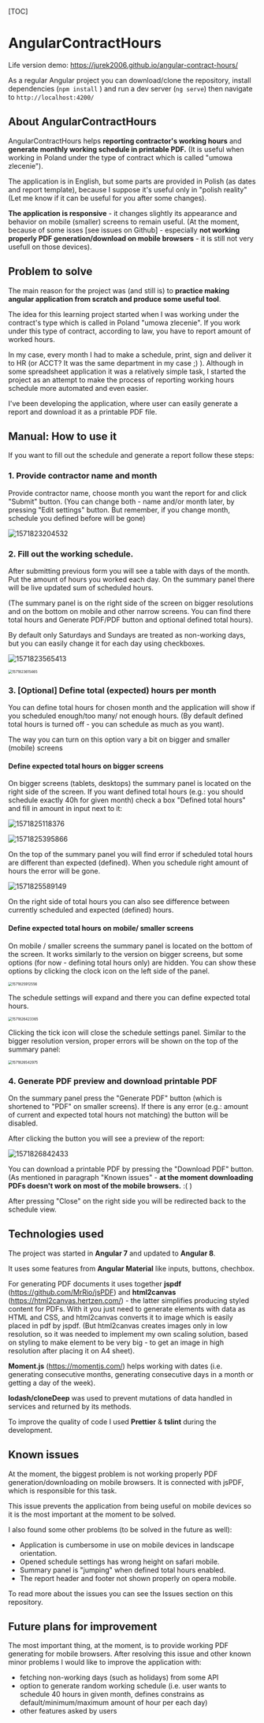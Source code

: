 [TOC]

# AngularContractHours

Life version demo: https://jurek2006.github.io/angular-contract-hours/

As a regular Angular project you can download/clone the repository, install dependencies (`npm install` ) and run a dev server (`ng serve`) then navigate to `http://localhost:4200/`

## About AngularContractHours

AngularContractHours helps **reporting contractor's working hours** and **generate monthly working schedule in printable PDF.** (It is useful when working in Poland under the type of contract which is called "umowa zlecenie").

The application is in English, but some parts are provided in Polish (as dates and report template), because I suppose it's useful only in "polish reality" (Let me know if it can be useful for you after some changes). 

**The application is responsive** - it changes slightly its appearance and behavior on mobile (smaller) screens to remain useful. (At the moment, because of some isses [see issues on Github] - especially **not working properly PDF generation/download on mobile browsers** - it is still not very usefull on those devices).

## Problem to solve

The main reason for the project was (and still is) to **practice making angular application from scratch and produce some useful tool**.

The idea for this learning project started when I was working under the contract's type which is called in Poland "umowa zlecenie". If you work under this type of contract, according to law, you have to report amount of worked hours. 

In my case, every month I had to make a schedule, print, sign and deliver it to HR (or ACCT? It was the same department in my case ;) ). Although in some spreadsheet application it was a relatively simple task, I started the project as an attempt to make the process of reporting working hours schedule more automated and even easier.

I've been developing the application, where user can easily generate a report and download it as a printable PDF file.

## Manual: How to use it

If you want to fill out the schedule and generate a report follow these steps:

### 1. Provide contractor name and month

Provide contractor name, choose month you want the report for and click "Submit" button. (You can change both - name and/or month later, by pressing "Edit settings" button. But remember, if you change month, schedule you defined before will be gone)

![1571823204532](/home/jurek/Dokumenty/PROGRAMOWANIE/PROJEKTY/angular-contract-hours/README.assets/1571823204532.png)

### 2. Fill out the working schedule. 

After submitting previous form you will see a table with days of the month. Put the amount of hours you worked each day. On the summary panel there will be live updated sum of scheduled hours. 

(The summary panel is on the right side of the screen on bigger resolutions and on the bottom on mobile and other narrow screens. You can find there total hours and Generate PDF/PDF button and optional defined total hours). 

By default only Saturdays and Sundays are treated as non-working days, but you can easily change it for each day using checkboxes.



![1571823565413](/home/jurek/Dokumenty/PROGRAMOWANIE/PROJEKTY/angular-contract-hours/README.assets/1571823565413.png)



<img src="/home/jurek/Dokumenty/PROGRAMOWANIE/PROJEKTY/angular-contract-hours/README.assets/1571823615465.png" alt="1571823615465" style="zoom:50%;" />



### 3. [Optional] Define total (expected) hours per month

You can define total hours for chosen month and the application will show if you scheduled enough/too many/ not enough hours. (By default defined total hours is turned off - you can schedule as much as you want).

The way you can turn on this option vary a bit on bigger and smaller (mobile) screens

#### Define expected total hours on bigger screens

On bigger screens (tablets, desktops) the summary panel is located on the right side of the screen. If you want defined total hours (e.g.: you should schedule exactly 40h for given month) check a box "Defined total hours" and fill in amount in input next to it:

![1571825118376](/home/jurek/Dokumenty/PROGRAMOWANIE/PROJEKTY/angular-contract-hours/README.assets/1571825118376.png)

![1571825395866](/home/jurek/Dokumenty/PROGRAMOWANIE/PROJEKTY/angular-contract-hours/README.assets/1571825395866.png)

On the top of the summary panel you will find error if scheduled total hours are different than expected (defined). When you schedule right amount of hours the error will be gone.

![1571825589149](/home/jurek/Dokumenty/PROGRAMOWANIE/PROJEKTY/angular-contract-hours/README.assets/1571825589149.png)

On the right side of total hours you can also see difference between currently scheduled and expected (defined) hours.

#### Define expected total hours on mobile/ smaller screens

On mobile / smaller screens the summary panel is located on the bottom of the screen. It works similarly to the version on bigger screens, but some options (for now - defining total hours only) are hidden. You can show these options by clicking the clock icon on the left side of the panel. 

<img src="/home/jurek/Dokumenty/PROGRAMOWANIE/PROJEKTY/angular-contract-hours/README.assets/1571825912556.png" alt="1571825912556" style="zoom:50%;" />

The schedule settings will expand and there you can define expected total hours. 

<img src="/home/jurek/Dokumenty/PROGRAMOWANIE/PROJEKTY/angular-contract-hours/README.assets/1571826423365.png" alt="1571826423365" style="zoom:50%;" />

Clicking the tick icon will close the schedule settings panel. Similar to the bigger resolution version, proper errors will be shown on the top of the summary panel:

<img src="/home/jurek/Dokumenty/PROGRAMOWANIE/PROJEKTY/angular-contract-hours/README.assets/1571826542975.png" alt="1571826542975" style="zoom:50%;" />



### 4. Generate PDF preview and download printable PDF

On the summary panel press the "Generate PDF" button (which is shortened to "PDF" on smaller screens). If there is any error (e.g.: amount of current and expected total hours not matching) the button will be disabled.

After clicking the button you will see a preview of the report:

![1571826842433](/home/jurek/Dokumenty/PROGRAMOWANIE/PROJEKTY/angular-contract-hours/README.assets/1571826842433.png)

You can download a printable PDF by pressing the "Download PDF" button. (As mentioned in paragraph "Known issues" - **at the moment downloading PDFs doesn't work on most of the mobile browsers.** :( )

After pressing "Close" on the right side you will be redirected back to the schedule view.

## Technologies used

The project was started in **Angular 7** and updated to **Angular 8**. 

It uses some features from **Angular Material** like inputs, buttons, chechbox. 

For generating PDF documents it uses together **jspdf** (https://github.com/MrRio/jsPDF) and **html2canvas** (https://html2canvas.hertzen.com/) - the latter simplifies producing styled content for PDFs. With it you just need to generate elements with data as HTML and CSS, and html2canvas converts it to image which is easily placed in pdf by jspdf. (But html2canvas creates images only in low resolution, so it was needed to implement my own scaling solution, based on styling to make element to be very big - to get an image in high resolution after placing it on A4 sheet).

**Moment.js** (https://momentjs.com/) helps working with dates (i.e. generating consecutive months, generating consecutive days in a month or getting a day of the week).

**lodash/cloneDeep** was used to prevent mutations of data handled in services and returned by its methods.

To improve the quality of code I used **Prettier** & **tslint** during the development.

## Known issues

At the moment, the biggest problem is not working properly PDF generation/downloading on mobile browsers. It is connected with jsPDF, which is responsible for this task. 

This issue prevents the application from being useful on mobile devices so it is the most important at the moment to be solved.

I also found some other problems (to be solved in the future as well):

- Application is cumbersome in use on mobile devices in landscape orientation.
- Opened schedule settings has wrong height on safari mobile.
- Summary panel is "jumping" when defined total hours enabled.
- The report header and footer not shown properly on opera mobile. 

To read more about the issues you can see the Issues section on this repository. 

## Future plans for improvement

The most important thing, at the moment, is to provide working PDF generating for mobile browsers. After resolving this issue and other known minor problems I would like to improve the application with:

- fetching non-working days (such as holidays) from some API
- option to generate random working schedule (i.e. user wants to schedule 40 hours in given month, defines constrains as default/minimum/maximum amount of hour per each day)
- other features asked by users